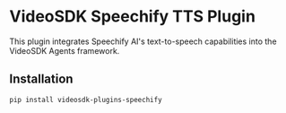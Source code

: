 # VideoSDK Speechify TTS Plugin

This plugin integrates Speechify AI's text-to-speech capabilities into the VideoSDK Agents framework.

## Installation

```bash
pip install videosdk-plugins-speechify
```
